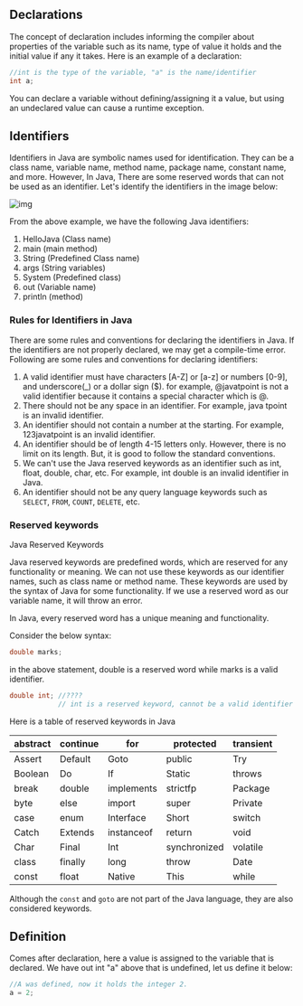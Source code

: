 ## Declarations

The concept of declaration includes informing the compiler about properties of the variable such as its name, type of value it holds and the initial value if any it takes. Here is an example of a declaration:

```Java
//int is the type of the variable, "a" is the name/identifier
int a;
```

You can declare a variable without defining/assigning it a value, but using an undeclared value can cause a runtime exception.

## Identifiers

Identifiers in Java are symbolic names used for identification. They can be a class name, variable name, method name, package name, constant name, and more. However, In Java, There are some reserved words that can not be used as an identifier. Let's identify the identifiers in the image below:

![img](https://static.javatpoint.com/core/images/identifiers-in-java.png)

From the above example, we have the following Java identifiers:

1. HelloJava (Class name)
2. main (main method)
3. String (Predefined Class name)
4. args (String variables)
5. System (Predefined class)
6. out (Variable name)
7. println (method)

### Rules for Identifiers in Java

There are some rules and conventions for declaring the identifiers in Java. If the identifiers are not properly declared, we may get a compile-time error. Following are some rules and conventions for declaring identifiers:

1. A valid identifier must have characters [A-Z] or [a-z] or numbers [0-9], and underscore(_) or a dollar sign ($). for example, @javatpoint is not a valid identifier because it contains a special character which is @.
2. There should not be any space in an identifier. For example, java tpoint is an invalid identifier.
3. An identifier should not contain a number at the starting. For example, 123javatpoint is an invalid identifier.
4. An identifier should be of length 4-15 letters only. However, there is no limit on its length. But, it is good to follow the standard conventions.
5. We can't use the Java reserved keywords as an identifier such as int, float, double, char, etc. For example, int double is an invalid identifier in Java.
6. An identifier should not be any query language keywords such as `SELECT`, `FROM`, `COUNT`, `DELETE`, etc.

### Reserved keywords

Java Reserved Keywords

Java reserved keywords are predefined words, which are reserved for any functionality or meaning. We can not use these keywords as our identifier names, such as class name or method name. These keywords are used by the syntax of Java for some functionality. If we use a reserved word as our variable name, it will throw an error.

In Java, every reserved word has a unique meaning and functionality.

Consider the below syntax: 
```Java
double marks;  
```

in the above statement, double is a reserved word while marks is a valid identifier.

```Java
double int; //????
            // int is a reserved keyword, cannot be a valid identifier
```

Here is a table of reserved keywords in Java

| abstract | continue | for | protected | transient
| --- | --- | --- | --- | ---
| Assert | Default | Goto | public | Try
| Boolean | Do | If | Static | throws
| break | double | implements | strictfp | Package
| byte | else | import | super | Private
| case | enum | Interface | Short | switch
| Catch | Extends | instanceof |return | void
| Char | Final |Int | synchronized | volatile
| class | finally | long | throw | Date
| const | float | Native | This | while

Although the `const` and `goto` are not part of the Java language, they are also considered keywords.

## Definition

Comes after declaration, here a value is assigned to the variable that is declared. We have out int "a" above that is undefined, let us define it below:

```Java
//A was defined, now it holds the integer 2.
a = 2;
```
